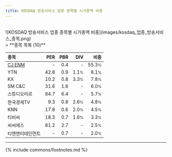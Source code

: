 ```yaml
---
title: KOSDAQ 방송서비스 업종 종목별 시가총액 비중
---
```

<br>
![KOSDAQ 방송서비스 업종 종목별 시가총액 비중](images/kosdaq_업종_방송서비스_종목.png)
<br>
> **종목 목록 (10)**<a id="list"></a>

| **종목** | **PER** | **PBR** | **DIV** | **비중** |
| :------- | ------: | ------: | ------: | -------: |
| [CJ ENM](/035760/) | - | 0.4 | - | 55.3<small>%</small> |
| YTN | 42.8 | 0.9 | 1.1<small>%</small> | 8.1<small>%</small> |
| KX | 10.2 | 0.8 | 3.3<small>%</small> | 7.8<small>%</small> |
| SM C&C | 31.6 | 1.6 | - | 6.0<small>%</small> |
| 스튜디오미르 | 84.7 | 6.4 | - | 5.7<small>%</small> |
| 한국경제TV | 9.3 | 0.8 | 2.6<small>%</small> | 4.8<small>%</small> |
| KNN | 17.8 | 0.6 | 2.0<small>%</small> | 4.5<small>%</small> |
| 티비씨 | 18.3 | 0.7 | 1.6<small>%</small> | 3.3<small>%</small> |
| 씨씨에스 | 81.2 | 2.7 | - | 2.5<small>%</small> |
| 티엔엔터테인먼트 | - | 0.7 | - | 2.0<small>%</small> |

---
{% include commons/footnotes.md %}
